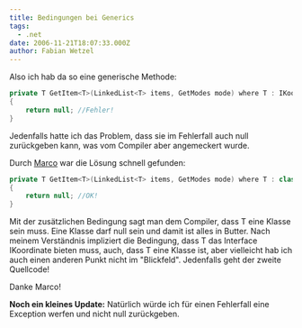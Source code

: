 ```yaml
---
title: Bedingungen bei Generics
tags:
  - .net
date: 2006-11-21T18:07:33.000Z
author: Fabian Wetzel
---
```


Also ich hab da so eine generische Methode:

```cs
private T GetItem<T>(LinkedList<T> items, GetModes mode) where T : IKoordinate
{
    return null; //Fehler!
}
```

Jedenfalls hatte ich das Problem, dass sie im Fehlerfall auch null zurückgeben kann, was vom Compiler aber angemeckert wurde.

Durch [Marco](http://blog.mwiedemeyer.de "marco") war die Lösung schnell gefunden:

```cs
private T GetItem<T>(LinkedList<T> items, GetModes mode) where T : class, IKoordinate
{
    return null; //OK!
}
```

Mit der zusätzlichen Bedingung sagt man dem Compiler, dass T eine Klasse sein muss. Eine Klasse darf null sein und damit ist alles in Butter. Nach meinem Verständnis impliziert die Bedingung, dass T das Interface IKoordinate bieten muss, auch, dass T eine Klasse ist, aber vielleicht hab ich auch einen anderen Punkt nicht im "Blickfeld". Jedenfalls geht der zweite Quellcode!

Danke Marco!

**Noch ein kleines Update:** Natürlich würde ich für einen Fehlerfall eine Exception werfen und nicht null zurückgeben.


